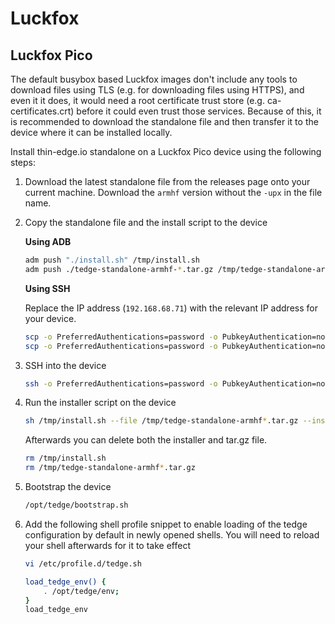 # Luckfox

## Luckfox Pico

The default busybox based Luckfox images don't include any tools to download files using TLS (e.g. for downloading files using HTTPS), and even it it does, it would need a root certificate trust store (e.g. ca-certificates.crt) before it could even trust those services. Because of this, it is recommended to download the standalone file and then transfer it to the device where it can be installed locally.

Install thin-edge.io standalone on a Luckfox Pico device using the following steps:

1. Download the latest standalone file from the releases page onto your current machine. Download the `armhf` version without the `-upx` in the file name.

2. Copy the standalone file and the install script to the device

    **Using ADB**

    ```sh
    adm push "./install.sh" /tmp/install.sh
    adm push ./tedge-standalone-armhf-*.tar.gz /tmp/tedge-standalone-armhf.tar.gz
    ```

    **Using SSH**

    Replace the IP address (`192.168.68.71`) with the relevant IP address for your device.

    ```sh
    scp -o PreferredAuthentications=password -o PubkeyAuthentication=no "./install.sh" root@192.168.68.71:/tmp/install.sh
    scp -o PreferredAuthentications=password -o PubkeyAuthentication=no ./tedge-standalone-armhf*.tar.gz root@192.168.68.71:/tmp/
    ```

1. SSH into the device

    ```sh
    ssh -o PreferredAuthentications=password -o PubkeyAuthentication=no root@192.168.68.71
    ```

3. Run the installer script on the device

    ```sh
    sh /tmp/install.sh --file /tmp/tedge-standalone-armhf*.tar.gz --install-path /opt
    ```

    Afterwards you can delete both the installer and tar.gz file.

    ```sh
    rm /tmp/install.sh
    rm /tmp/tedge-standalone-armhf*.tar.gz
    ```

4. Bootstrap the device

    ```sh
    /opt/tedge/bootstrap.sh
    ```

5. Add the following shell profile snippet to enable loading of the tedge configuration by default in newly opened shells. You will need to reload your shell afterwards for it to take effect

    ```sh
    vi /etc/profile.d/tedge.sh
    ```

    ```sh
    load_tedge_env() {
        . /opt/tedge/env;
    }
    load_tedge_env
    ```
